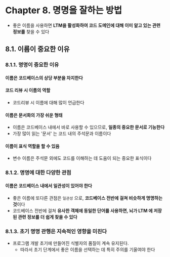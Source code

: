 # Chapter 8. 명명을 잘하는 방법
- 좋은 이름을 사용하면 **LTM을 활성화하여 코드 도메인에 대해 이미 알고 있는 관련 정보를** 찾을 수 있다

## 8.1. 이름이 중요한 이유
### 8.1.1. 명명이 중요한 이유
#### 이름은 코드베이스의 상당 부분을 차지한다

#### 코드 리뷰 시 이름의 역할
- 코드리뷰 시 이름에 대해 많이 언급한다

#### 이름은 문서화의 가장 쉬운 형태
- 이름은 코드베이스 내에서 바로 사용할 수 있으므로, **일종의 중요한 문서로 기능한다**
- 가장 많이 읽는 '문서' 는 코드 내의 주석문과 이름이다

#### 이름이 표식 역할을 할 수 있음
- 변수 이름은 주석문 외에도 코드를 이해하는 데 도움이 되는 중요한 표식이다

### 8.1.2. 명명에 대한 다양한 관점
#### 이름은 코드베이스 내에서 일관성이 있어야 한다
- 좋은 이름에 또다른 관점은 `일관성` 으로, **코드베이스 전반에 걸쳐 비슷하게 명명하는 것**이다
- 코드베이스 전반에 걸쳐 **유사한 객체에 동일한 단어를 사용하면, 뇌가 LTM 에 저장된 관련 정보를 더 쉽게 찾을 수 있다**

### 8.1.3. 초기 명명 관행은 지속적인 영향을 미친다
- 프로그램 개발 초기에 만들어진 식별자의 품질이 계속 유지된다.
  - 따라서 초기 단계에서 좋은 이름을 선택하는 데 특히 주의를 기울여야 한다